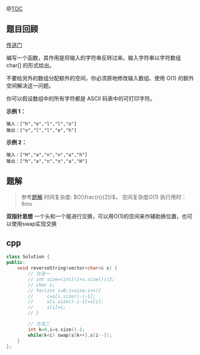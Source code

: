 @[TOC](LeetCode-day39-344反转字符串-双指针-easy-cpp)

## 题目回顾

[传送门](https://leetcode-cn.com/problems/reverse-string/)

编写一个函数，其作用是将输入的字符串反转过来。输入字符串以字符数组 char[] 的形式给出。

不要给另外的数组分配额外的空间，你必须原地修改输入数组、使用 O(1) 的额外空间解决这一问题。

你可以假设数组中的所有字符都是 ASCII 码表中的可打印字符。

**示例 1：**

```
输入：["h","e","l","l","o"]
输出：["o","l","l","e","h"]
```

**示例 2：**

```
输入：["H","a","n","n","a","h"]
输出：["h","a","n","n","a","H"]
```



## 题解

> 参考[题解](https://leetcode-cn.com/problems/reverse-string/)
> 时间复杂度: $O(\frac{n}{2})$， 
> 空间复杂度$O(1)$
> 执行用时：$8 ms$

**双指针思想**
一个头和一个尾进行交换，可以用O(1)的空间来作辅助换位置，也可以使用swap实现交换

## cpp 

```c++
class Solution {
public:
    void reverseString(vector<char>& s) {
        // 方法一
        // int size=(int)(1+s.size())/2;
        // char c;
        // for(int i=0;i<size;i++){
        //     c=s[s.size()-i-1];
        //     s[s.size()-i-1]=s[i];
        //     s[i]=c;
        // }

		// 方法二
        int k=0,i=s.size()-1;
        while(k<i) swap(s[k++],s[i--]);
    }
};
```

